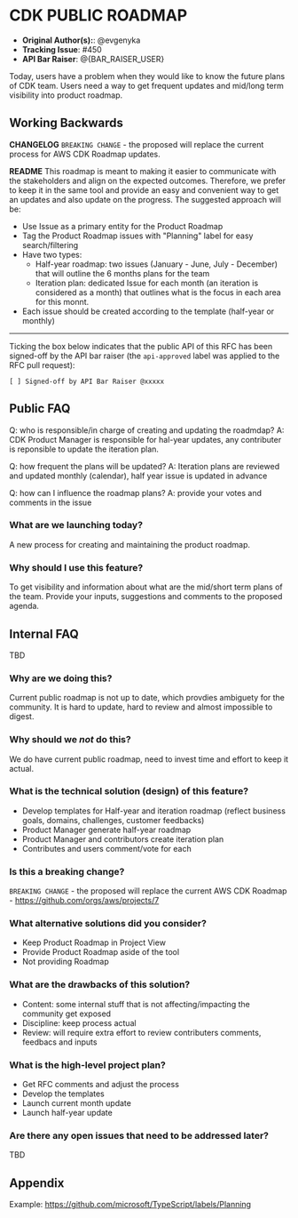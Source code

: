 # CDK PUBLIC ROADMAP

* **Original Author(s):**: @evgenyka
* **Tracking Issue**: #450
* **API Bar Raiser**: @{BAR_RAISER_USER}

Today, users have a problem when they would like to know the future plans of CDK team. 
Users need a way to get frequent updates and mid/long term visibility into product roadmap.

## Working Backwards

**CHANGELOG** 
`BREAKING CHANGE` - the proposed will replace the current process for AWS CDK Roadmap updates.

**README**
This roadmap is meant to making it easier to communicate with the stakeholders and align on the expected outcomes. 
Therefore, we prefer to keep it in the same tool and provide an easy and convenient way to get an updates and also update on the progress.
The suggested approach will be:

- Use Issue as a primary entity for the Product Roadmap
- Tag the Product Roadmap issues with "Planning" label for easy search/filtering
- Have two types:
    - Half-year roadmap: two issues (January - June, July - December) that will outline the 6 months plans for the team
    - Iteration plan: dedicated Issue for each month (an iteration is considered as a month) that outlines what is the focus in each area for this monnt.
- Each issue should be created according to the template (half-year or monthly)

---

Ticking the box below indicates that the public API of this RFC has been
signed-off by the API bar raiser (the `api-approved` label was applied to the
RFC pull request):

```
[ ] Signed-off by API Bar Raiser @xxxxx
```

## Public FAQ

Q: who is responsible/in charge of creating and updating the roadmdap?
A: CDK Product Manager is responsible for hal-year updates, any contributer is reponsible to update the iteration plan.

Q: how frequent the plans will be updated?
A: Iteration plans are reviewed and updated monthly (calendar), half year issue is updated in advance

Q: how can I influence the roadmap plans? 
A: provide your votes and comments in the issue 

### What are we launching today?

A new process for creating and maintaining the product roadmap. 

### Why should I use this feature?

To get visibility and information about what are the mid/short term plans of the team.
Provide your inputs, suggestions and comments to the proposed agenda.

## Internal FAQ

TBD

### Why are we doing this?

Current public roadmap is not up to date, which provdies ambiguety for the community.
It is hard to update, hard to review and almost impossible to digest.

### Why should we _not_ do this?

We do have current public roadmap, need to invest time and effort to keep it actual.

### What is the technical solution (design) of this feature?

- Develop templates for Half-year and iteration roadmap (reflect business goals, domains, challenges, customer feedbacks)
- Product Manager generate half-year roadmap
- Product Manager and contributors create iteration plan
- Contributes and users comment/vote for each

### Is this a breaking change?

`BREAKING CHANGE` - the proposed will replace the current  AWS CDK Roadmap - <https://github.com/orgs/aws/projects/7>

### What alternative solutions did you consider?

- Keep Product Roadmap in Project View
- Provide Product Roadmap aside of the tool
- Not providing Roadmap

### What are the drawbacks of this solution?

- Content: some internal stuff that is not affecting/impacting the community get exposed
- Discipline: keep process actual
- Review: will require extra effort to review contributers comments, feedbacs and inputs 

### What is the high-level project plan?

- Get RFC comments and adjust the process
- Develop the templates
- Launch current month update
- Launch half-year update

### Are there any open issues that need to be addressed later?

TBD

## Appendix

Example: <https://github.com/microsoft/TypeScript/labels/Planning>